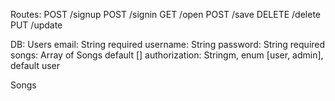 Routes:
POST /signup
POST /signin
GET /open
POST /save
DELETE /delete
PUT /update

DB:
Users
  email: String required
  username: String
  password: String required
  songs: Array of Songs default []
  authorization: Stringm, enum [user, admin], default user

Songs